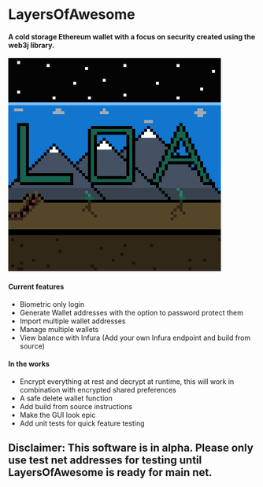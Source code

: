 # LayersOfAwesome

#### A cold storage Ethereum wallet with a focus on security created using the web3j library.

![Image](https://github.com/B3nac/LayersOfAwesome/blob/main/Bigger-LOA-Image.png?raw=true)

#### Current features

- Biometric only login 
- Generate Wallet addresses with the option to password protect them
- Import multiple wallet addresses
- Manage multiple wallets
- View balance with Infura (Add your own Infura endpoint and build from source)

#### In the works

- Encrypt everything at rest and decrypt at runtime, this will work in combination with encrypted shared preferences
- A safe delete wallet function
- Add build from source instructions
- Make the GUI look epic
- Add unit tests for quick feature testing

## Disclaimer: This software is in alpha. Please only use test net addresses for testing until LayersOfAwesome is ready for main net.

